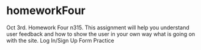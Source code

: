 # homeworkFour
 Oct 3rd. Homework Four n315. This assignment will help you understand user feedback and how to show the user in your own way what is going on with the site.  Log In/Sign Up Form Practice

